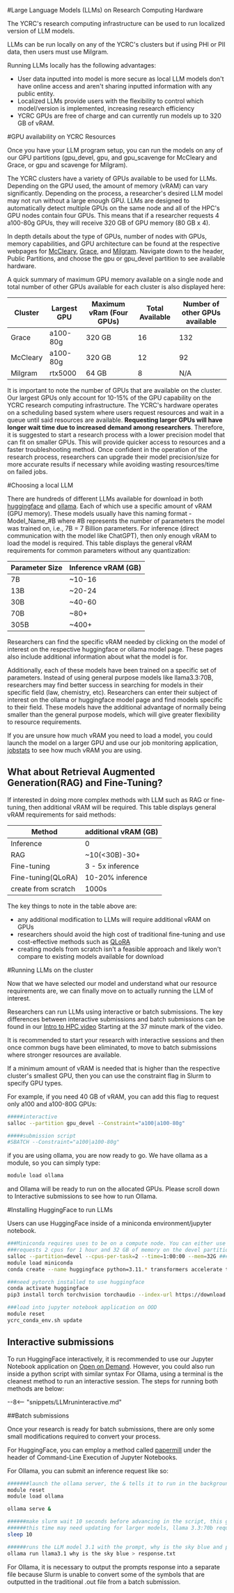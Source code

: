 #Large Language Models (LLMs) on Research Computing Hardware

The YCRC's research computing infrastructure can be used to run localized version of LLM models. 

LLMs can be run locally on any of the YCRC's clusters but if using PHI or PII data, then users must use Milgram.

Running LLMs locally has the following advantages:

 - User data inputted into model is more secure as local LLM models don't have online access and aren't sharing inputted information with any public entity.
 - Localized LLMs provide users with the flexibility to control which model/version is implemented, increasing research efficiency
 - YCRC GPUs are free of charge and can currently run models up to 320 GB of vRAM.

#GPU availability on YCRC Resources

Once you have your LLM program setup, you can run the models on any of our GPU partitions (gpu_devel, gpu, and gpu_scavenge for McCleary and Grace, or gpu and scavenge for Milgram).

The YCRC clusters have a variety of GPUs available to be used for LLMs. Depending on the GPU used, the amount of memory (vRAM) can vary significantly. Depending on the process, a researcher's desired LLM model may not run without a large enough GPU.
LLMs are designed to automatically detect multiple GPUs on the same node and all of the HPC's GPU nodes contain four GPUs. This means that if a researcher requests 4 a100-80g GPUs, they will receive 320 GB of GPU memory (80 GB x 4).

In depth details about the type of GPUs, number of nodes with GPUs, memory capabilities, and GPU architecture can be found at the respective webpages for [McCleary](https://docs.ycrc.yale.edu/clusters/mccleary/), [Grace](https://docs.ycrc.yale.edu/clusters/grace/), and [Milgram](https://docs.ycrc.yale.edu/clusters/milgram/).
Navigate down to the header, Public Partitions, and choose the gpu or gpu_devel partition to see available hardware.

A quick summary of maximum GPU memory available on a single node and total number of other GPUs available  for each cluster is also displayed here:

| Cluster      | Largest GPU  | Maximum vRam (Four GPUs) | Total Available  | Number of other GPUs available |
|--------------|--------------|--------------------------|------------------|--------------------------------|
| Grace        | a100-80g     | 320 GB                   | 16               | 132                            |
| McCleary     | a100-80g     | 320 GB                   | 12               | 92                             |
| Milgram      | rtx5000      | 64 GB                    | 8                | N/A                            | 

It is important to note the number of GPUs that are available on the cluster. Our largest GPUs only account for 10-15% of the GPU capability on the YCRC research computing infrastructure.
The YCRC's hardware operates on a scheduling based system where users request resources and wait in a queue until said resources are available. 
**Requesting larger GPUs will have longer wait time due to increased demand among researchers**. Therefore, it is suggested to start a research process with a lower precision model that
can fit on smaller GPUs. This will provide quicker access to resources and a faster troubleshooting method. Once confident in the operation of the research process, researchers can upgrade their model precision/size for more accurate results if necessary while avoiding wasting resources/time on failed jobs.

#Choosing a local LLM

There are hundreds of different LLMs available for download in both [huggingface](https://huggingface.co/models) and [ollama](https://ollama.com/search).
Each of which use a specific amount of vRAM (GPU memory). These models usually have this naming format - Model_Name_#B where #B represents the number of parameters the
model was trained on, i.e., 7B = 7 Billion parameters. For inference (direct communication with the model like ChatGPT), then only enough vRAM to load the model is required. This table displays the general vRAM requirements for common parameters without any quantization:

| Parameter Size      | Inference vRAM (GB)  |
|---------------------|----------------------|
| 7B                  | ~10-16               |
| 13B                 | ~20-24               |
| 30B                 | ~40-60               |
| 70B                 | ~80+                 |
| 305B                | ~400+                |

Researchers can find the specific vRAM needed by clicking on the model of interest on the respective huggingface or ollama model page. These pages also include additional
information about what the model is for. 

Additionally, each of these models have been trained on a specific set of parameters. Instead of using general purpose models like llama3.3:70B, researchers may find better
success in searching for models in their specific field (law, chemistry, etc). Researchers can enter their subject of interest on the ollama or huggingface model page and find
models specific to their field. These models have the additional advantage of normally being smaller than the general purpose models, which will give greater flexibility
to resource requirements.

If you are unsure how much vRAM you need to load a model, you could launch the model on a larger GPU and use our job monitoring application, [jobstats](https://docs.ycrc.yale.edu/clusters-at-yale/job-scheduling/jobstats/) to see how much vRAM you are using.
## What about Retrieval Augmented Generation(RAG) and Fine-Tuning?

If interested in doing more complex methods with LLM such as RAG or fine-tuning, then additional vRAM will be required. This table displays general vRAM requirements for said methods:

| Method              | additional vRAM (GB) |
|---------------------|----------------------|
| Inference           | 0                    |
| RAG                 | ~10(<30B)-30+        |
| Fine-tuning         | 3 - 5x inference     |
| Fine-tuning(QLoRA)  | 10-20% inference     |
| create from scratch | 1000s

The key things to note in the table above are:

 - any additional modification to LLMs will require additional vRAM on GPUs
 - researchers should avoid the high cost of traditional fine-tuning and use cost-effective methods such as [QLoRA](https://medium.com/@amodwrites/a-definitive-guide-to-qlora-fine-tuning-falcon-7b-with-peft-78f500a1f337)
 - creating models from scratch isn't a feasible approach and likely won't compare to existing models available for download

#Running LLMs on the cluster

Now that we have selected our model and understand what our resource requirements are, we can finally move on to actually running the LLM of interest.

Researchers can run LLMs using interactive or batch submissions. The key differences between interactive submissions and batch submissions can be found in our [Intro to HPC video](https://www.youtube.com/watch?v=SaiXaC0jRjE)
Starting at the 37 minute mark of the video.

It is recommended to start your research with interactive sessions and then once common bugs have been eliminated, to move to batch submissions where stronger resources are available.

If a minimum amount of vRAM is needed that is higher than the respective cluster's smallest GPU, then you can use the constraint flag in Slurm to specify GPU types.

For example, if you need 40 GB of vRAM, you can add this flag to request only a100 and a100-80G GPUs:

```bash
#####interactive
salloc --partition gpu_devel --Constraint="a100|a100-80g"

#####submission script
#SBATCH --Constraint="a100|a100-80g"
```

if you are using ollama, you are now ready to go. We have ollama as a module, so you can simply type:

```bash
module load ollama
```

and Ollama will be ready to run on the allocated GPUs. Please scroll down to Interactive submissions to see how to run Ollama.

#Installing HuggingFace to run LLMs

Users can use HuggingFace inside of a miniconda environment/jupyter notebook.

```bash
###Miniconda requires uses to be on a compute node. You can either use salloc (below) or start an OOD remote desktop session
###requests 2 cpus for 1 hour and 32 GB of memory on the devel partition
salloc --partition=devel --cpus-per-task=2 --time=1:00:00 --mem=32G ###requests 2 cpus for 1 hour and 32 GB of memory on the devel partition
module load miniconda
conda create --name huggingface python=3.11.* transformers accelerate tokenizers datasets jupyter jupyterlab

###need pytorch installed to use huggingface
conda activate huggingface
pip3 install torch torchvision torchaudio --index-url https://download.pytorch.org/whl/cu124 --force

###load into jupyter notebook application on OOD
module reset
ycrc_conda_env.sh update
```

## Interactive submissions

To run HuggingFace interactively, it is recommended to use our Jupyter Notebook application on [Open on Demand](https://docs.ycrc.yale.edu/clusters-at-yale/access/ood/). However, you could also run inside a python script with similar syntax
For Ollama, using a terminal is the cleanest method to run an interactive session. The steps for running both methods are below:

--8<-- "snippets/LLMruninteractive.md"

##Batch submissions

Once your research is ready for batch submissions, there are only some small modifications required to convert your process.

For HuggingFace, you can employ a method called [papermill](https://docs.ycrc.yale.edu/clusters-at-yale/access/ood-jupyter/) under the header of Command-Line Execution of Jupyter Notebooks.

For Ollama, you can submit an inference request like so:

```bash
#######launch the ollama server, the & tells it to run in the background, allowing the script to continue
module reset
module load ollama

ollama serve &

######make slurm wait 10 seconds before advancing in the script, this gives the necessary time to launch the LLM server
######this time may need updating for larger models, llama 3.3:70b requires 60 seconds for example
sleep 10

######runs the LLM model 3.1 with the prompt, why is the sky blue and passes the response into a file called response.txt
ollama run llama3.1 why is the sky blue > response.txt
```

For Ollama, it is necessary to output the prompts response into a separate file because Slurm is unable to convert some of the symbols that are outputted in the traditional .out file from a batch submission.

